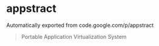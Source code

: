 # appstract
Automatically exported from code.google.com/p/appstract

>Portable Application Virtualization System
